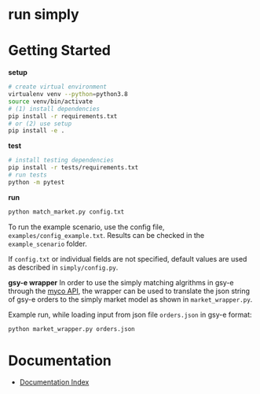 run simply
==========
# Getting Started
**setup**
```sh
# create virtual environment
virtualenv venv --python=python3.8
source venv/bin/activate
# (1) install dependencies
pip install -r requirements.txt
# or (2) use setup
pip install -e .
```

**test**
```sh
# install testing dependencies
pip install -r tests/requirements.txt
# run tests
python -m pytest
```

**run**
```sh
python match_market.py config.txt
```

To run the example scenario, use the config file, `examples/config_example.txt`. Results can be 
checked in the `example_scenario` folder.

If `config.txt` or individual fields are not specified, default values are used as described in 
`simply/config.py`.

**gsy-e wrapper**
In order to use the simply matching algrithms in gsy-e through the [myco API](https://github.com/gridsingularity/gsy-myco-sdk), the wrapper can be used to translate the json string of gsy-e orders to the simply market model as shown in `market_wrapper.py`.

Example run, while loading input from json file `orders.json` in gsy-e format:
```sh
python market_wrapper.py orders.json
```
Documentation
=============
- [Documentation Index](https://simply.readthedocs.io/en/latest/)
